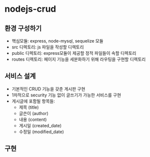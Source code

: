 # nodejs-crud
## 환경 구성하기
- 핵심모듈: express, node-mysql, sequelize 모듈   
- src 디렉토리: js 파일을 작성할 디렉토리   
- public 디렉토리: express모듈이 제공할 정적 파일들이 속할 디렉토리   
- routes 디렉토리: 페이지 기능을 세분화하기 위해 라우팅을 구현할 디렉토리   
   
## 서비스 설계
- 기본적인 CRUD 기능을 갖춘 게시판 구현   
- 1차적으로 security 기능 없이 글쓰기가 가능한 서비스를 구현   
- 게시글에 포함될 항목들:
    - 제목 (title)   
    - 글쓴이 (author)   
    - 내용 (content)   
    - 게시일 (created_date)   
    - 수정일 (modified_date)   
   
## 구현

